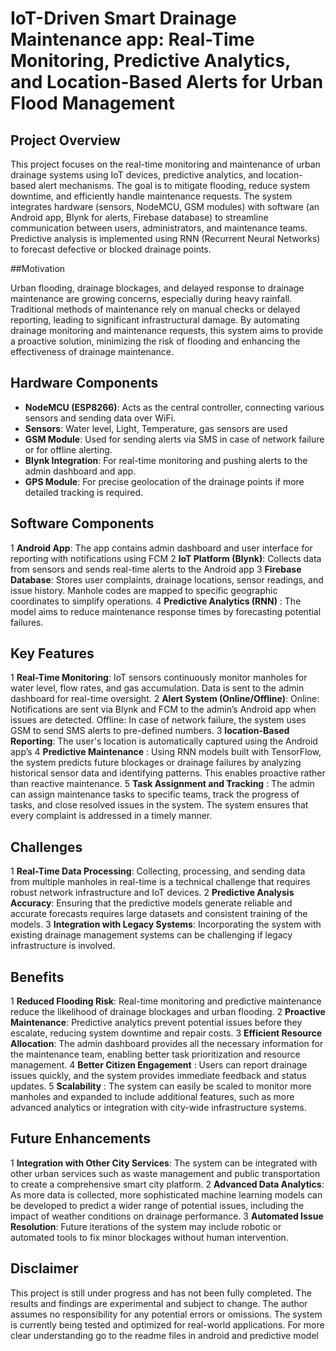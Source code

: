 # IoT-Driven Smart Drainage Maintenance app: Real-Time Monitoring, Predictive Analytics, and Location-Based Alerts for Urban Flood Management 

## Project Overview

This project focuses on the real-time monitoring and maintenance of urban drainage systems using IoT devices, predictive analytics, and location-based alert mechanisms. The goal is to mitigate flooding, reduce system downtime, and efficiently handle maintenance requests. The system integrates hardware (sensors, NodeMCU, GSM modules) with software (an Android app, Blynk for alerts, Firebase database) to streamline communication between users, administrators, and maintenance teams. Predictive analysis is implemented using RNN (Recurrent Neural Networks) to forecast defective or blocked drainage points.

##Motivation

Urban flooding, drainage blockages, and delayed response to drainage maintenance are growing concerns, especially during heavy rainfall. Traditional methods of maintenance rely on manual checks or delayed reporting, leading to significant infrastructural damage. By automating drainage monitoring and maintenance requests, this system aims to provide a proactive solution, minimizing the risk of flooding and enhancing the effectiveness of drainage maintenance.

## Hardware Components

- **NodeMCU (ESP8266)**: Acts as the central controller, connecting various sensors and sending data over WiFi. 
- **Sensors**: Water level, Light, Temperature, gas sensors are used
- **GSM Module**: Used for sending alerts via SMS in case of network failure or for offline alerting.
- **Blynk Integration**: For real-time monitoring and pushing alerts to the admin dashboard and app.
-  **GPS Module**: For precise geolocation of the drainage points if more detailed tracking is required.

## Software Components

1 **Android App**: The app contains admin dashboard and user interface for reporting with notifications using FCM
2 **IoT Platform (Blynk)**: Collects data from sensors and sends real-time alerts to the Android app
3 **Firebase Database**: Stores user complaints, drainage locations, sensor readings, and issue history. Manhole codes are mapped to specific geographic coordinates to simplify operations.
4 **Predictive Analytics (RNN)** : The model aims to reduce maintenance response times by forecasting potential failures.

## Key Features

1 **Real-Time Monitoring**: IoT sensors continuously monitor manholes for water level, flow rates, and gas accumulation. Data is sent to the admin dashboard for real-time oversight.
2 **Alert System (Online/Offline)**: Online: Notifications are sent via Blynk and FCM to the admin’s Android app when issues are detected.
Offline: In case of network failure, the system uses GSM to send SMS alerts to pre-defined numbers.
3 **location-Based Reporting**: The user's location is automatically captured using the Android app’s
4 **Predictive Maintenance** : Using RNN models built with TensorFlow, the system predicts future blockages or drainage failures by analyzing historical sensor data and identifying patterns. This enables proactive rather than reactive maintenance.
5 **Task Assignment and Tracking** : The admin can assign maintenance tasks to specific teams, track the progress of tasks, and close resolved issues in the system. The system ensures that every complaint is addressed in a timely manner.

## Challenges

1 **Real-Time Data Processing**: Collecting, processing, and sending data from multiple manholes in real-time is a technical challenge that requires robust network infrastructure and IoT devices.
2 **Predictive Analysis Accuracy**: Ensuring that the predictive models generate reliable and accurate forecasts requires large datasets and consistent training of the models.
3 **Integration with Legacy Systems**: Incorporating the system with existing drainage management systems can be challenging if legacy infrastructure is involved.

## Benefits

1 **Reduced Flooding Risk**: Real-time monitoring and predictive maintenance reduce the likelihood of drainage blockages and urban flooding.
2 **Proactive Maintenance**: Predictive analytics prevent potential issues before they escalate, reducing system downtime and repair costs.
3 **Efficient Resource Allocation**: The admin dashboard provides all the necessary information for the maintenance team, enabling better task prioritization and resource management.
4 **Better Citizen Engagement** : Users can report drainage issues quickly, and the system provides immediate feedback and status updates.
5 **Scalability** : The system can easily be scaled to monitor more manholes and expanded to include additional features, such as more advanced analytics or integration with city-wide infrastructure systems.

## Future Enhancements

1 **Integration with Other City Services**: The system can be integrated with other urban services such as waste management and public transportation to create a comprehensive smart city platform.
2 **Advanced Data Analytics**: As more data is collected, more sophisticated machine learning models can be developed to predict a wider range of potential issues, including the impact of weather conditions on drainage performance.
3 **Automated Issue Resolution**: Future iterations of the system may include robotic or automated tools to fix minor blockages without human intervention.

## Disclaimer

This project is still under progress and has not been fully completed. The results and findings are experimental and subject to change. The author assumes no responsibility for any potential errors or omissions. The system is currently being tested and optimized for real-world applications.
For more clear understanding go to the readme files in android and predictive model





